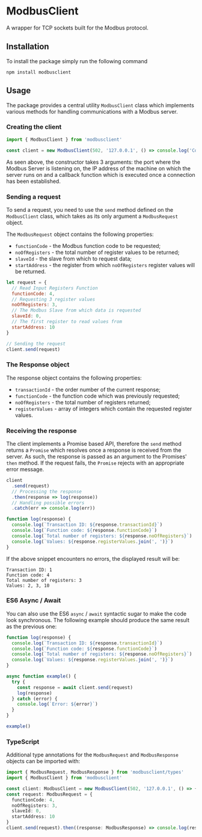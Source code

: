 # ModbusClient

A wrapper for TCP sockets built for the Modbus protocol.

## Installation

To install the package simply run the following command

    npm install modbusclient

## Usage

The package provides a central utility `ModbusClient` class which implements various methods for handling communications with a Modbus server.

### Creating the client

```javascript
import { ModbusClient } from 'modbusclient'

const client = new ModbusClient(502, '127.0.0.1', () => console.log('Connected'))
```

As seen above, the constructor takes 3 arguments: the port where the Modbus Server is listening on, the IP address of the machine on which the server runs on and a callback function which is executed once a connection has been established.

### Sending a request

To send a request, you need to use the `send` method defined on the `ModbusClient` class, which takes as its only argument a `ModbusRequest` object.

The `ModbusRequest` object contains the following properties:

- `functionCode` - the Modbus function code to be requested;
- `noOfRegisters` - the total number of register values to be returned;
- `slaveId` - the slave from which to request data;
- `startAddress` - the register from which `noOfRegisters` register values will be returned.

```javascript
let request = {
  // Read Input Registers Function
  functionCode: 4,
  // Requesting 3 register values
  noOfRegisters: 3,
  // The Modbus Slave from which data is requested
  slaveId: 0,
  // The first register to read values from
  startAddress: 10
}

// Sending the request
client.send(request)
```

### The Response object

The response object contains the following properties:

- `transactionId` - the order number of the current response;
- `functionCode` - the function code which was previously requested;
- `noOfRegisters` - the total number of registers returned;
- `registerValues` - array of integers which contain the requested register values.

### Receiving the response

The client implements a Promise based API, therefore the `send` method returns a `Promise` which resolves once a response is received from the server. As such, the response is passed as an argument to the Promises' `then` method. If the request fails, the `Promise` rejects with an appropriate error message.

```javascript
client
  .send(request)
  // Processing the response
  .then(response => log(response))
  // Handling possible errors
  .catch(err => console.log(err))

function log(response) {
  console.log(`Transaction ID: ${response.transactionId}`)
  console.log(`Function code: ${response.functionCode}`)
  console.log(`Total number of registers: ${response.noOfRegisters}`)
  console.log(`Values: ${response.registerValues.join(', ')}`)
}
```

If the above snippet encounters no errors, the displayed result will be:

```
Transaction ID: 1
Function code: 4
Total number of registers: 3
Values: 2, 3, 10
```

### ES6 Async / Await

You can also use the ES6 `async` / `await` syntactic sugar to make the code look synchronous. The following example should produce the same result as the previous one:

```javascript
function log(response) {
  console.log(`Transaction ID: ${response.transactionId}`)
  console.log(`Function code: ${response.functionCode}`)
  console.log(`Total number of registers: ${response.noOfRegisters}`)
  console.log(`Values: ${response.registerValues.join(', ')}`)
}

async function example() {
  try {
    const response = await client.send(request)
    log(response)
  } catch (error) {
    console.log(`Error: ${error}`)
  }
}

example()
```

### TypeScript

Additional type annotations for the `ModbusRequest` and `ModbusResponse` objects can be imported with:

```typescript
import { ModbusRequest, ModbusResponse } from 'modbusclient/types'
import { ModbusClient } from 'modbusclient'

const client: ModbusClient = new ModbusClient(502, '127.0.0.1', () => {})
const request: ModbusRequest = {
  functionCode: 4,
  noOfRegisters: 3,
  slaveId: 0,
  startAddress: 10
}
client.send(request).then((response: ModbusResponse) => console.log(response))
```
